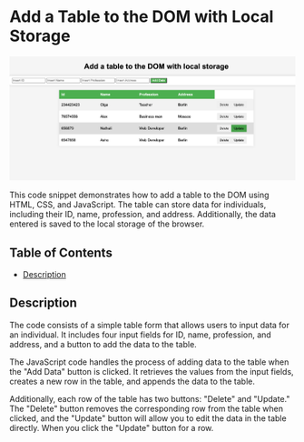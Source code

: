 # Add a Table to the DOM with Local Storage
![Alt text](<Screenshot 2023-07-24 at 8.36.17 PM.png>)

This code snippet demonstrates how to add a table to the DOM using HTML, CSS, and JavaScript. The table can store data for individuals,
including their ID, name, profession, and address. Additionally, the data entered is saved to the local storage of the browser.

## Table of Contents

- [Description](#description)

## Description

The code consists of a simple table form that allows users to input data for an individual. It includes four input fields for ID, name, profession, and address,
and a button to add the data to the table.

The JavaScript code handles the process of adding data to the table when the "Add Data" button is clicked. It retrieves the values from the input fields,
creates a new row in the table, and appends the data to the table.

Additionally, each row of the table has two buttons: "Delete" and "Update." The "Delete" button removes the corresponding row from the table when clicked,
and the "Update" button will  allow you to edit the data in the table directly. When you click the "Update" button for a row.
